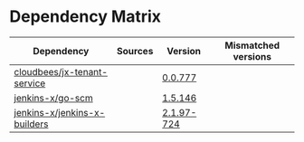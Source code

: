 # Dependency Matrix

Dependency | Sources | Version | Mismatched versions
---------- | ------- | ------- | -------------------
[cloudbees/jx-tenant-service](https://github.com/cloudbees/jx-tenant-service) |  | [0.0.777](https://github.com/cloudbees/jx-tenant-service/releases/tag/v0.0.777) | 
[jenkins-x/go-scm](https://github.com/jenkins-x/go-scm) |  | [1.5.146]() | 
[jenkins-x/jenkins-x-builders](https://github.com/jenkins-x/jenkins-x-builders) |  | [2.1.97-724]() | 
